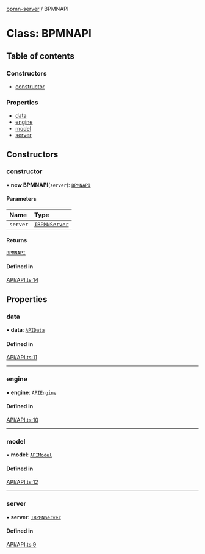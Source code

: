 [bpmn-server](../README.md) / BPMNAPI

# Class: BPMNAPI

## Table of contents

### Constructors

- [constructor](BPMNAPI.md#constructor)

### Properties

- [data](BPMNAPI.md#data)
- [engine](BPMNAPI.md#engine)
- [model](BPMNAPI.md#model)
- [server](BPMNAPI.md#server)

## Constructors

### constructor

• **new BPMNAPI**(`server`): [`BPMNAPI`](BPMNAPI.md)

#### Parameters

| Name | Type |
| :------ | :------ |
| `server` | [`IBPMNServer`](../interfaces/IBPMNServer.md) |

#### Returns

[`BPMNAPI`](BPMNAPI.md)

#### Defined in

[API/API.ts:14](https://bitbucket.org/ralphhanna/bpmn-server/src/2ac50a51/WebApp/bpmnServer/src/API/API.ts#lines-14)

## Properties

### data

• **data**: [`APIData`](APIData.md)

#### Defined in

[API/API.ts:11](https://bitbucket.org/ralphhanna/bpmn-server/src/2ac50a51/WebApp/bpmnServer/src/API/API.ts#lines-11)

___

### engine

• **engine**: [`APIEngine`](APIEngine.md)

#### Defined in

[API/API.ts:10](https://bitbucket.org/ralphhanna/bpmn-server/src/2ac50a51/WebApp/bpmnServer/src/API/API.ts#lines-10)

___

### model

• **model**: [`APIModel`](APIModel.md)

#### Defined in

[API/API.ts:12](https://bitbucket.org/ralphhanna/bpmn-server/src/2ac50a51/WebApp/bpmnServer/src/API/API.ts#lines-12)

___

### server

• **server**: [`IBPMNServer`](../interfaces/IBPMNServer.md)

#### Defined in

[API/API.ts:9](https://bitbucket.org/ralphhanna/bpmn-server/src/2ac50a51/WebApp/bpmnServer/src/API/API.ts#lines-9)
